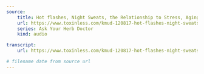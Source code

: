 ```yaml
---
source:
    title: Hot flashes, Night Sweats, the Relationship to Stress, Aging, PMS, Sugar Metabolism
    url: https://www.toxinless.com/kmud-120817-hot-flashes-night-sweats-relationship-to-stress-aging-p-m-sand-sugar-metabolism.mp3
    series: Ask Your Herb Doctor
    kind: audio

transcript:
    url: https://www.toxinless.com/kmud-120817-hot-flashes-night-sweats-relationship-to-stress-aging-p-m-sand-sugar-metabolism-transcript.doc

# filename date from source url
---
```

